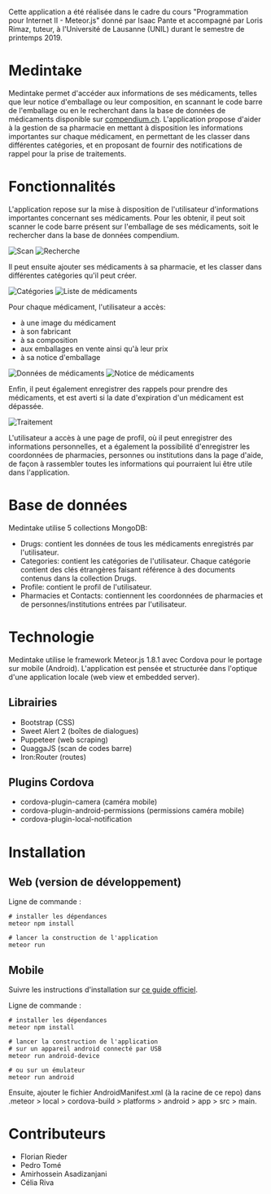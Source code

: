 Cette application a été réalisée dans le cadre du cours "Programmation pour Internet II - Meteor.js" donné par Isaac Pante et accompagné par Loris Rimaz, tuteur, à l'Université de Lausanne (UNIL) durant le semestre de printemps 2019.

# Medintake
Medintake permet d'accéder aux informations de ses médicaments, telles que leur notice d'emballage ou leur composition, en scannant le code barre de l'emballage ou en le recherchant dans la base de données de médicaments disponible sur [compendium.ch](https://www.compendium.ch). L'application propose d'aider à la gestion de sa pharmacie en mettant à disposition les informations importantes sur chaque médicament, en permettant de les classer dans différentes catégories, et en proposant de fournir des notifications de rappel pour la prise de traitements.

# Fonctionnalités
L'application repose sur la mise à disposition de l'utilisateur d'informations importantes concernant ses médicaments. Pour les obtenir, il peut soit scanner le code barre présent sur l'emballage de ses médicaments, soit le rechercher dans la base de données compendium.

![Scan](https://raw.githubusercontent.com/Sergenti/meteorapp/master/screenshots/scan.png "Scan")
![Recherche](https://raw.githubusercontent.com/Sergenti/meteorapp/master/screenshots/search.png "Recherche")

Il peut ensuite ajouter ses médicaments à sa pharmacie, et les classer dans différentes catégories qu'il peut créer.

![Catégories](https://raw.githubusercontent.com/Sergenti/meteorapp/master/screenshots/categories.png "Catégories")
![Liste de médicaments](https://raw.githubusercontent.com/Sergenti/meteorapp/master/screenshots/list.png "Liste de médicaments")

Pour chaque médicament, l'utilisateur a accès:
* à une image du médicament
* à son fabricant
* à sa composition
* aux emballages en vente ainsi qu'à leur prix
* à sa notice d'emballage

![Données de médicaments](https://raw.githubusercontent.com/Sergenti/meteorapp/master/screenshots/details.png "Données de médicaments")
![Notice de médicaments](https://raw.githubusercontent.com/Sergenti/meteorapp/master/screenshots/notice.png "Notice de médicaments")

Enfin, il peut également enregistrer des rappels pour prendre des médicaments, et est averti si la date d'expiration d'un médicament est dépassée.

![Traitement](https://raw.githubusercontent.com/Sergenti/meteorapp/master/screenshots/traitement.png "Traitement")

L'utilisateur a accès à une page de profil, où il peut enregistrer des informations personnelles, et a également la possibilité d'enregistrer les coordonnées de pharmacies, personnes ou institutions dans la page d'aide, de façon à rassembler toutes les informations qui pourraient lui être utile dans l'application.

# Base de données
Medintake utilise 5 collections MongoDB:
* Drugs: contient les données de tous les médicaments enregistrés par l'utilisateur.
* Categories: contient les catégories de l'utilisateur. Chaque catégorie contient des clés étrangères faisant référence à des documents contenus dans la collection Drugs.
* Profile: contient le profil de l'utilisateur.
* Pharmacies et Contacts: contiennent les coordonnées de pharmacies et de personnes/institutions entrées par l'utilisateur.

# Technologie
Medintake utilise le framework Meteor.js 1.8.1 avec Cordova pour le portage sur mobile (Android). L'application est pensée et structurée dans l'optique d'une application locale (web view et embedded server).

## Librairies
- Bootstrap (CSS)
- Sweet Alert 2 (boîtes de dialogues)
- Puppeteer (web scraping)
- QuaggaJS (scan de codes barre)
- Iron:Router (routes)

## Plugins Cordova
- cordova-plugin-camera (caméra mobile)
- cordova-plugin-android-permissions (permissions caméra mobile)
- cordova-plugin-local-notification

# Installation
## Web (version de développement)
Ligne de commande :
```
# installer les dépendances
meteor npm install

# lancer la construction de l'application
meteor run
```
## Mobile
Suivre les instructions d'installation sur [ce guide officiel](https://guide.meteor.com/mobile.html#installing-prerequisites-android).

Ligne de commande :
```
# installer les dépendances
meteor npm install

# lancer la construction de l'application
# sur un appareil android connecté par USB
meteor run android-device

# ou sur un émulateur
meteor run android
```
Ensuite, ajouter le fichier AndroidManifest.xml (à la racine de ce repo) dans .meteor > local > cordova-build > platforms > android > app > src > main.

# Contributeurs
- Florian Rieder
- Pedro Tomé
- Amirhossein	Asadizanjani
- Célia Riva